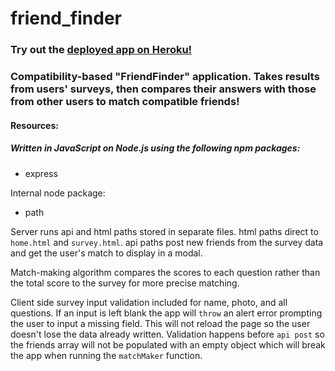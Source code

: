 # friend_finder

### Try out the [deployed app on Heroku!](https://boiling-mesa-36337.herokuapp.com/survey)

### Compatibility-based "FriendFinder" application. Takes results from users' surveys, then compares their answers with those from other users to match compatible friends!

#### Resources:
##### Written in JavaScript on Node.js using the following npm packages: 
* express 

Internal node package: 
* path

Server runs api and html paths stored in separate files. html paths direct to `home.html` and `survey.html`. api paths post new friends from the survey data and get the user's match to display in a modal.

Match-making algorithm compares the scores to each question rather than the total score to the survey for more precise matching.

Client side survey input validation included for name, photo, and all questions. If an input is left blank the app will `throw` an alert error prompting the user to input a missing field. This will not reload the page so the user doesn't lose the data already written. Validation happens before `api post` so the friends array will not be populated with an empty object which will break the app when running the `matchMaker` function.
